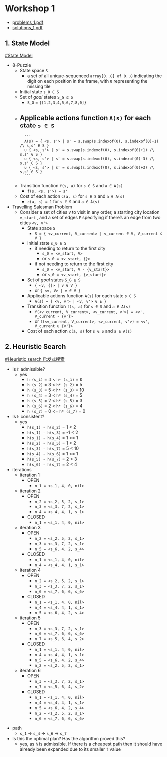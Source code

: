 # Workshop 1

+ [problems_1.pdf](https://github.com/ChrisLinn/comp90054-cheat/blob/master/workshops/1/problems_1.pdf)
+ [solutions_1.pdf](https://github.com/ChrisLinn/comp90054-cheat/blob/master/workshops/1/solutions_1.pdf)

## 1. State Model
[#State Model](../../2.SearchAlgo.md#state-model)
+ 8-Puzzle
    * State space `S`
        - a set of all unique-sequenced `array[0..8] of 0..8` indicating the digit on each position in the frame, with `0` representing the missing tile
    * Initial state `s_0 ∈ S`
    * Set of _goal_ states `S_G ⊆ S`
        - `S_G` = `{[1,2,3,4,5,6,7,8,0]}`
    * Applicable actions function `A(s)` for each state `s ∈ S`
        - 
            ```
            A(s) = { <s, s'> | s' = s.swap(s.indexof(0), s.indexof(0)-1) /\ s,s' ∈ S }
            ∪ { <s, s'> | s' = s.swap(s.indexof(0), s.indexof(0)+1) /\ s,s' ∈ S }
            ∪ { <s, s'> | s' = s.swap(s.indexof(0), s.indexof(0)-3) /\ s,s' ∈ S }
            ∪ { <s, s'> | s' = s.swap(s.indexof(0), s.indexof(0)+3) /\ s,s' ∈ S }
            ```
    * Transition function `f(s, a)` for `s ∈ S` and `a ∈ A(s)`
        - `f(s, <s, s'>) = s'`
    * Cost of each action `c(a, s)` for `s ∈ S` and `a ∈ A(s)`
        - `c(a, s) = 1` for `s ∈ S` and `a ∈ A(s)`
+ Travelling Salesman Problem
    * Consider a set of cities `V` to visit in any order, a starting city location `v_start` , and a set of edges `E` specifying if there’s an edge from two cities `<v, v'>`
        - State space `S`
            + `S = { <v_current, V_current> | v_current ∈ V, V_current ⊆ V }`
        - Initial state `s_0 ∈ S`
            + if needing to return to the first city
                * `s_0 = <v_start, V>`
                * or `s_0 = <v_start, {}>`
            + if not needing to return to the first city
                * `s_0 = <v_start, V - {v_start}>`
                * or `s_0 = <v_start, {v_start}>`
        - Set of _goal_ states `S_G ⊆ S`
            + `{ <v, {}> | v ∈ V }`
            + or `{ <v, V> | v ∈ V }`
        - Applicable actions function `A(s)` for each state `s ∈ S`
            + `A(s) = { <v, v'> | <v, v'> ∈ E }`
        - Transition function `f(s, a)` for `s ∈ S` and `a ∈ A(s)`
            + `f(<v_current, V_current>, <v_current, v'>) = <v', V_current - {v'}>`
            + or `f(<v_current, V_current>, <v_current, v'>) = <v', V_current ∪ {v'}>`
        - Cost of each action `c(a, s)` for `s ∈ S` and `a ∈ A(s)`

## 2. Heuristic Search
[#Heuristic search 启发式搜索](../../2.SearchAlgo.md#heuristic-search-启发式搜索)

* Is `h` admissible?
    - yes
        + `h (s_1)` = 4 < `h* (s_1)` = 6
        + `h (s_2)` = 3 < `h* (s_2)` = 5
        + `h (s_3)` = 5 < `h* (s_3)` = 10
        + `h (s_4)` = 3 < `h* (s_4)` = 5
        + `h (s_5)` = 2 < `h* (s_5)` = 3
        + `h (s_6)` = 2 < `h* (s_6)` = 4
        + `h (s_7)` = 0 <= `h* (s_7)` = 0
* Is `h` consistent? 
    - yes
        + `h(s_1) - h(s_2)` = 1 < 2
        + `h(s_1) - h(s_3)` = -1 < 2
        + `h(s_1) - h(s_4)` = 1 <= 1
        + `h(s_2) - h(s_5)` = 1 < 2
        + `h(s_3) - h(s_7)` = 5 < 10
        + `h(s_4) - h(s_6)` = 1 <= 1
        + `h(s_5) - h(s_7)` = 2 < 3
        + `h(s_6) - h(s_7)` = 2 < 4
* iterations
    - iteration 1
        + OPEN
            * `n_1 = <s_1, 4, 0, nil>` 
    - iteration 2
        + OPEN
            * `n_2 = <s_2, 5, 2, s_1>`
            * `n_3 = <s_3, 7, 2, s_1>`
            * `n_4 = <s_4, 4, 1, s_1>`
        + CLOSED
            * `n_1 = <s_1, 4, 0, nil>`
    - iteration 3
        + OPEN
            * `n_2 = <s_2, 5, 2, s_1>`
            * `n_3 = <s_3, 7, 2, s_1>`
            * `n_5 = <s_6, 4, 2, s_4>`
        + CLOSED
            * `n_1 = <s_1, 4, 0, nil>`
            * `n_4 = <s_4, 4, 1, s_1>`
    - iteration 4
        + OPEN
            * `n_2 = <s_2, 5, 2, s_1>`
            * `n_3 = <s_3, 7, 2, s_1>`
            * `n_6 = <s_7, 6, 6, s_6>`
        + CLOSED
            * `n_1 = <s_1, 4, 0, nil>`
            * `n_4 = <s_4, 4, 1, s_1>`
            * `n_5 = <s_6, 4, 2, s_4>`
    - iteration 5
        + OPEN
            * `n_3 = <s_3, 7, 2, s_1>`
            * `n_6 = <s_7, 6, 6, s_6>`
            * `n_7 = <s_5, 6, 4, s_2>`
        + CLOSED
            * `n_1 = <s_1, 4, 0, nil>`
            * `n_4 = <s_4, 4, 1, s_1>`
            * `n_5 = <s_6, 4, 2, s_4>`
            * `n_2 = <s_2, 5, 2, s_1>`
    - iteration 6
        + OPEN
            * `n_3 = <s_3, 7, 2, s_1>`
            * `n_7 = <s_5, 6, 4, s_2>`
        + CLOSED
            * `n_1 = <s_1, 4, 0, nil>`
            * `n_4 = <s_4, 4, 1, s_1>`
            * `n_5 = <s_6, 4, 2, s_4>`
            * `n_2 = <s_2, 5, 2, s_1>`
            * `n_6 = <s_7, 6, 6, s_6>`
+ path
    * `s_1` -> `s_4` -> `s_6` -> `s_7`
+ Is this the optimal plan? Has the algorithm proved this?
    * yes, as `h` is admissible. If there is a cheapest path then it should have already been expanded due to its smaller `f` value